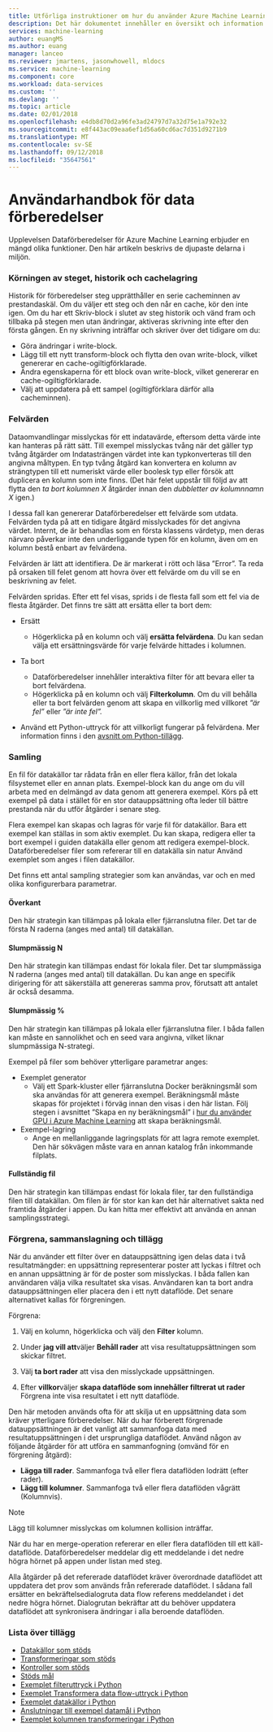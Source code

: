 ```yaml
---
title: Utförliga instruktioner om hur du använder Azure Machine Learning-Dataförberedelser | Microsoft Docs
description: Det här dokumentet innehåller en översikt och information om hur du löser problem med Azure Machine Learning Dataförberedelser
services: machine-learning
author: euangMS
ms.author: euang
manager: lanceo
ms.reviewer: jmartens, jasonwhowell, mldocs
ms.service: machine-learning
ms.component: core
ms.workload: data-services
ms.custom: ''
ms.devlang: ''
ms.topic: article
ms.date: 02/01/2018
ms.openlocfilehash: e4db8d70d2a96fe3ad24797d7a32d75e1a792e32
ms.sourcegitcommit: e8f443ac09eaa6ef1d56a60cd6ac7d351d9271b9
ms.translationtype: MT
ms.contentlocale: sv-SE
ms.lasthandoff: 09/12/2018
ms.locfileid: "35647561"
---
```

# <a name="data-preparations-user-guide"></a>Användarhandbok för data förberedelser 
Upplevelsen Dataförberedelser för Azure Machine Learning erbjuder en mängd olika funktioner. Den här artikeln beskrivs de djupaste delarna i miljön.

### <a name="step-execution-history-and-caching"></a>Körningen av steget, historik och cachelagring 
Historik för förberedelser steg upprätthåller en serie cacheminnen av prestandaskäl. Om du väljer ett steg och den når en cache, kör den inte igen. Om du har ett Skriv-block i slutet av steg historik och vänd fram och tillbaka på stegen men utan ändringar, aktiveras skrivning inte efter den första gången. En ny skrivning inträffar och skriver över det tidigare om du:

- Göra ändringar i write-block.
- Lägg till ett nytt transform-block och flytta den ovan write-block, vilket genererar en cache-ogiltigförklarade.
- Ändra egenskaperna för ett block ovan write-block, vilket genererar en cache-ogiltigförklarade.
- Välj att uppdatera på ett sampel (ogiltigförklara därför alla cacheminnen).

### <a name="error-values"></a>Felvärden

Dataomvandlingar misslyckas för ett indatavärde, eftersom detta värde inte kan hanteras på rätt sätt. Till exempel misslyckas tvång när det gäller typ tvång åtgärder om Indatasträngen värdet inte kan typkonverteras till den angivna måltypen. En typ tvång åtgärd kan konvertera en kolumn av strängtypen till ett numeriskt värde eller boolesk typ eller försök att duplicera en kolumn som inte finns. (Det här felet uppstår till följd av att flytta den *ta bort kolumnen X* åtgärder innan den *dubbletter av kolumnnamn X* igen.)

I dessa fall kan genererar Dataförberedelser ett felvärde som utdata. Felvärden tyda på att en tidigare åtgärd misslyckades för det angivna värdet. Internt, de är behandlas som en första klassens värdetyp, men deras närvaro påverkar inte den underliggande typen för en kolumn, även om en kolumn bestå enbart av felvärdena.

Felvärden är lätt att identifiera. De är markerat i rött och läsa ”Error”. Ta reda på orsaken till felet genom att hovra över ett felvärde om du vill se en beskrivning av felet.

Felvärden spridas. Efter ett fel visas, sprids i de flesta fall som ett fel via de flesta åtgärder. Det finns tre sätt att ersätta eller ta bort dem:

* Ersätt
    -  Högerklicka på en kolumn och välj **ersätta felvärdena**. Du kan sedan välja ett ersättningsvärde för varje felvärde hittades i kolumnen.

* Ta bort
    - Dataförberedelser innehåller interaktiva filter för att bevara eller ta bort felvärdena.
    - Högerklicka på en kolumn och välj **Filterkolumn**. Om du vill behålla eller ta bort felvärden genom att skapa en villkorlig med villkoret *”är fel”* eller *”är inte fel”.*

* Använd ett Python-uttryck för att villkorligt fungerar på felvärdena. Mer information finns i den [avsnitt om Python-tillägg](data-prep-python-extensibility-overview.md).

### <a name="sampling"></a>Samling
En fil för datakällor tar rådata från en eller flera källor, från det lokala filsystemet eller en annan plats. Exempel-block kan du ange om du vill arbeta med en delmängd av data genom att generera exempel. Körs på ett exempel på data i stället för en stor datauppsättning ofta leder till bättre prestanda när du utför åtgärder i senare steg.

Flera exempel kan skapas och lagras för varje fil för datakällor. Bara ett exempel kan ställas in som aktiv exemplet. Du kan skapa, redigera eller ta bort exempel i guiden datakälla eller genom att redigera exempel-block. Dataförberedelser filer som refererar till en datakälla sin natur Använd exemplet som anges i filen datakällor.

Det finns ett antal sampling strategier som kan användas, var och en med olika konfigurerbara parametrar.

#### <a name="top"></a>Överkant
Den här strategin kan tillämpas på lokala eller fjärranslutna filer. Det tar de första N raderna (anges med antal) till datakällan.

#### <a name="random-n"></a>Slumpmässig N 
Den här strategin kan tillämpas endast för lokala filer. Det tar slumpmässiga N raderna (anges med antal) till datakällan. Du kan ange en specifik dirigering för att säkerställa att genereras samma prov, förutsatt att antalet är också desamma.

#### <a name="random-"></a>Slumpmässig % 
Den här strategin kan tillämpas på lokala eller fjärranslutna filer. I båda fallen kan måste en sannolikhet och en seed vara angivna, vilket liknar slumpmässiga N-strategi.

Exempel på filer som behöver ytterligare parametrar anges:

- Exemplet generator 
  - Välj ett Spark-kluster eller fjärranslutna Docker beräkningsmål som ska användas för att generera exempel. Beräkningsmål måste skapas för projektet i förväg innan den visas i den här listan. Följ stegen i avsnittet ”Skapa en ny beräkningsmål” i [hur du använder GPU i Azure Machine Learning](how-to-use-gpu.md) att skapa beräkningsmål.
- Exempel-lagring 
  - Ange en mellanliggande lagringsplats för att lagra remote exemplet. Den här sökvägen måste vara en annan katalog från inkommande filplats.

#### <a name="full-file"></a>Fullständig fil 
Den här strategin kan tillämpas endast för lokala filer, tar den fullständiga filen till datakällan. Om filen är för stor kan kan det här alternativet sakta ned framtida åtgärder i appen. Du kan hitta mer effektivt att använda en annan samplingsstrategi.


### <a name="fork-merge-and-append"></a>Förgrena, sammanslagning och tillägg

När du använder ett filter över en datauppsättning igen delas data i två resultatmängder: en uppsättning representerar poster att lyckas i filtret och en annan uppsättning är för de poster som misslyckas. I båda fallen kan användaren välja vilka resultatet ska visas. Användaren kan ta bort andra datauppsättningen eller placera den i ett nytt dataflöde. Det senare alternativet kallas för förgreningen.

Förgrena: 
1. Välj en kolumn, högerklicka och välj den **Filter** kolumn.

2. Under **jag vill att**väljer **Behåll rader** att visa resultatuppsättningen som skickar filtret.

3. Välj **ta bort rader** att visa den misslyckade uppsättningen.

4. Efter **villkor**väljer **skapa dataflöde som innehåller filtrerat ut rader** Förgrena inte visa resultatet i ett nytt dataflöde.


Den här metoden används ofta för att skilja ut en uppsättning data som kräver ytterligare förberedelser. När du har förberett förgrenade datauppsättningen är det vanligt att sammanfoga data med resultatuppsättningen i det ursprungliga dataflödet. Använd någon av följande åtgärder för att utföra en sammanfogning (omvänd för en förgrening åtgärd):

- **Lägga till rader**. Sammanfoga två eller flera dataflöden lodrätt (efter rader). 
- **Lägg till kolumner**. Sammanfoga två eller flera dataflöden vågrätt (Kolumnvis).


>[!NOTE]
>Lägg till kolumner misslyckas om kolumnen kollision inträffar.


När du har en merge-operation refererar en eller flera dataflöden till ett käll-dataflöde. Dataförberedelser meddelar dig ett meddelande i det nedre högra hörnet på appen under listan med steg.


Alla åtgärder på det refererade dataflödet kräver överordnade dataflödet att uppdatera det prov som används från refererade dataflödet. I sådana fall ersätter en bekräftelsedialogruta data flow referens meddelandet i det nedre högra hörnet. Dialogrutan bekräftar att du behöver uppdatera dataflödet att synkronisera ändringar i alla beroende dataflöden.

### <a name="list-of-appendices"></a>Lista över tillägg 
* [Datakällor som stöds](data-prep-appendix2-supported-data-sources.md)  
* [Transformeringar som stöds](data-prep-appendix3-supported-transforms.md)  
* [Kontroller som stöds](data-prep-appendix4-supported-inspectors.md)  
* [Stöds mål](data-prep-appendix5-supported-destinations.md)  
* [Exemplet filteruttryck i Python](data-prep-appendix6-sample-filter-expressions-python.md)  
* [Exemplet Transformera data flow-uttryck i Python](data-prep-appendix7-sample-transform-data-flow-python.md)  
* [Exemplet datakällor i Python](data-prep-appendix8-sample-source-connections-python.md)  
* [Anslutningar till exempel datamål i Python](data-prep-appendix9-sample-destination-connections-python.md)  
* [Exemplet kolumnen transformeringar i Python](data-prep-appendix10-sample-custom-column-transforms-python.md)  
